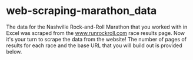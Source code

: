 # web-scraping-marathon_data
The data for the Nashville Rock-and-Roll Marathon that you worked with in Excel was scraped from the www.runrockroll.com race results page. Now it's your turn to scrape the data from the website! The number of pages of results for each race and the base URL that you will build out is provided below.
